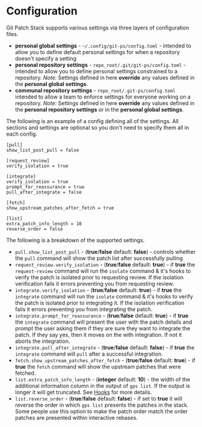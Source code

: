 # Configuration

Git Patch Stack supports various settings via three layers of configuration
files.

- **personal global settings** - `~/.config/git-ps/config.toml` - intended to allow you to define default personal settings for when a repository doesn't specify a setting
- **personal repository settings** - `repo_root/.git/git-ps/config.toml` - intended to allow you to define personal settings constrained to a repository. *Note:* Settings defined in here **override** any values defined in the **personal global settings**.
- **communal repository settings** - `repo_root/.git-ps/config.toml` intended to allow a team to enforce settings for everyone working on a repository. *Note:* Settings defined in here **override** any values defined in the **personal repository settings** or in the **personal global settings**.

The following is an example of a config defining all of the settings. All sections and settings are optional so you don't need to specify them all in each config.

```
[pull]
show_list_post_pull = false

[request_review]
verify_isolation = true

[integrate]
verify_isolation = true
prompt_for_reassurance = true
pull_after_integrate = false

[fetch]
show_upstream_patches_after_fetch = true

[list]
extra_patch_info_length = 10
reverse_order = false
```

The following is a breakdown of the supported settings.

- `pull.show_list_post_pull` - (**true**/**false** default: **false**) - controls whether the `pull` command will show the patch list after successfully pulling
- `request_review.verify_isolation` - (**true**/**false** default: **true**) - if **true** the `request-review` command will run the `isolate` command & it's hooks to verify the patch is isolated prior to requesting review. If the isolation verification fails it errors preventing you from requesting review.
- `integrate.verify_isolation` - (**true**/**false** default: **true**) - if **true** the `integrate` command will run the `isolate` command & it's hooks to verify the patch is isolated prior to integrating it. If the isolation verification fails it errors preventing you from integrating the patch.
- `integrate.prompt_for_reassurance` - (**true**/**false** default: **true**) - if **true** the `integrate` command will present the user with the patch details and prompt the user asking them if they are sure they want to integrate the patch. If they say yes, then it moves on the with integration. If not it aborts the integration.
- `integrate.pull_after_integrate` - (**true**/**false** default: **false**) - if **true** the `integrate` command will `pull` after a successful integration.
- `fetch.show_upstream_patches_after_fetch` - (**true**/**false** default: **true**) - if **true** the `fetch` command will show the upstream patches that were fetched.
- `list.extra_patch_info_length` - (**integer** default: **10**) - the width of the additional information column in the output of `gps list`. If the output is longer it will get truncated. See [Hooks](hooks.md) for more details.
- `list.reverse_order` - (**true**/**false** default: **false**) - if set to **true** it will reverse the order in which `gps list` presents the patches in the stack. Some people use this option to make the patch order match the order patches are presented within interactive rebases.

